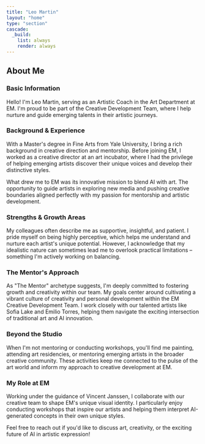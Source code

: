 ```yaml
---
title: "Leo Martin"
layout: "home"
type: "section"
cascade:
  _build:
    list: always
    render: always
---
```

## About Me

### Basic Information

Hello! I'm Leo Martin, serving as an Artistic Coach in the Art Department at EM. I'm proud to be part of the Creative Development Team, where I help nurture and guide emerging talents in their artistic journeys.

### Background & Experience

With a Master's degree in Fine Arts from Yale University, I bring a rich background in creative direction and mentorship. Before joining EM, I worked as a creative director at an art incubator, where I had the privilege of helping emerging artists discover their unique voices and develop their distinctive styles.

What drew me to EM was its innovative mission to blend AI with art. The opportunity to guide artists in exploring new media and pushing creative boundaries aligned perfectly with my passion for mentorship and artistic development.

### Strengths & Growth Areas

My colleagues often describe me as supportive, insightful, and patient. I pride myself on being highly perceptive, which helps me understand and nurture each artist's unique potential. However, I acknowledge that my idealistic nature can sometimes lead me to overlook practical limitations – something I'm actively working on balancing.

### The Mentor's Approach

As "The Mentor" archetype suggests, I'm deeply committed to fostering growth and creativity within our team. My goals center around cultivating a vibrant culture of creativity and personal development within the EM Creative Development Team. I work closely with our talented artists like Sofia Lake and Emilio Torres, helping them navigate the exciting intersection of traditional art and AI innovation.

### Beyond the Studio

When I'm not mentoring or conducting workshops, you'll find me painting, attending art residencies, or mentoring emerging artists in the broader creative community. These activities keep me connected to the pulse of the art world and inform my approach to creative development at EM.

### My Role at EM

Working under the guidance of Vincent Janssen, I collaborate with our creative team to shape EM's unique visual identity. I particularly enjoy conducting workshops that inspire our artists and helping them interpret AI-generated concepts in their own unique styles.

Feel free to reach out if you'd like to discuss art, creativity, or the exciting future of AI in artistic expression!